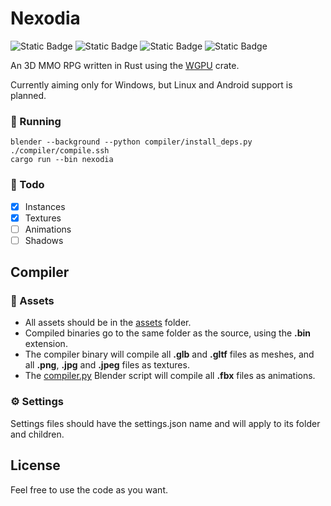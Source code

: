 # Nexodia
![Static Badge](https://img.shields.io/badge/Windows-%E2%9C%94-green?logo=windows&logoColor=white)
![Static Badge](https://img.shields.io/badge/Linux-%E2%9A%99-blue?logo=linux&logoColor=white)
![Static Badge](https://img.shields.io/badge/Mac-%E2%9C%96-red?logo=apple&logoColor=white)
![Static Badge](https://img.shields.io/badge/Android-%E2%9C%96-red?logo=android&logoColor=white)

An 3D MMO RPG written in Rust using the [WGPU](https://wgpu.rs/) crate.

Currently aiming only for Windows, but Linux and Android support is planned.

### 🚀 Running
```shell
blender --background --python compiler/install_deps.py
./compiler/compile.ssh
cargo run --bin nexodia
```

### 📑 Todo
- [x] Instances
- [x] Textures
- [ ] Animations
- [ ] Shadows

## Compiler

### 📁 Assets
- All assets should be in the [assets](./assets/) folder.
- Compiled binaries go to the same folder as the source, using the <b>.bin</b> extension.
- The compiler binary will compile all <b>.glb</b> and <b>.gltf</b> files as meshes, and all <b>.png</b>, <b>.jpg</b> and <b>.jpeg</b> files as textures.
- The [compiler.py](./compiler/compiler.py) Blender script will compile all <b>.fbx</b> files as animations.

### ⚙ Settings
Settings files should have the settings.json name and will apply to its folder and children.

## License
Feel free to use the code as you want.